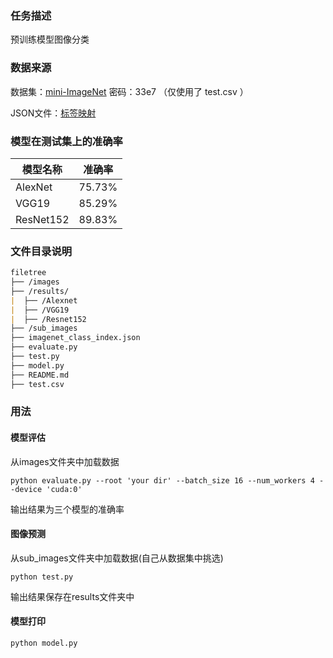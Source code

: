 ### 任务描述

预训练模型图像分类

### 数据来源

数据集：[mini-ImageNet](https://pan.baidu.com/s/1bQTtrkEgWfs_iaVRwxPF3Q#list/path=%2Fsharelink2168611027-758932909271168%2Fmini-imagenet&parentPath=%2Fsharelink2168611027-758932909271168)   密码：33e7   （仅使用了 test.csv ）

JSON文件：[标签映射](https://github.com/WZMIAOMIAO/deep-learning-for-image-processing/blob/master/pytorch_classification/mini_imagenet/imagenet_class_index.json)

### 模型在测试集上的准确率

| 模型名称  | 准确率 |
| --------- | ------ |
| AlexNet   | 75.73% |
| VGG19     | 85.29% |
| ResNet152 | 89.83% |

### 文件目录说明

```markdown
filetree 
├── /images
├── /results/
|  ├── /Alexnet
|  ├── /VGG19
|  ├── /Resnet152
├── /sub_images
├── imagenet_class_index.json
├── evaluate.py
├── test.py
├── model.py
├── README.md
├── test.csv
```

### 用法

#### 模型评估
从images文件夹中加载数据
```shell
python evaluate.py --root 'your dir' --batch_size 16 --num_workers 4 --device 'cuda:0'
```
输出结果为三个模型的准确率
#### 图像预测
从sub_images文件夹中加载数据(自己从数据集中挑选)
```shell
python test.py 
```
输出结果保存在results文件夹中
#### 模型打印

```shell
python model.py
```


